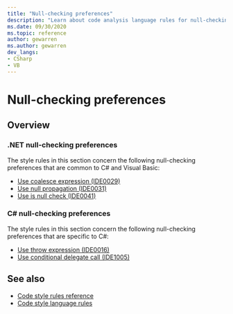 ```yaml
---
title: "Null-checking preferences"
description: "Learn about code analysis language rules for null-checking preferences"
ms.date: 09/30/2020
ms.topic: reference
author: gewarren
ms.author: gewarren
dev_langs:
- CSharp
- VB
---
```

# Null-checking preferences

## Overview

### .NET null-checking preferences

The style rules in this section concern the following null-checking preferences that are common to C# and Visual Basic:

- [Use coalesce expression (IDE0029)](ide0029.md)
- [Use null propagation (IDE0031)](ide0031.md)
- [Use is null check (IDE0041)](ide0041.md)

### C# null-checking preferences

The style rules in this section concern the following null-checking preferences that are specific to C#:

- [Use throw expression (IDE0016)](ide0016.md)
- [Use conditional delegate call (IDE1005)](ide1005.md)

## See also

- [Code style rules reference](index.md)
- [Code style language rules](language-rules.md)
